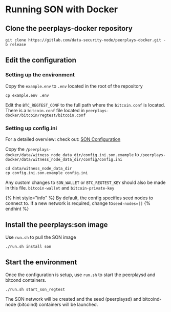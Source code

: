 # Running SON with Docker

## Clone the peerplays-docker repository

```text
git clone https://gitlab.com/data-security-node/peerplays-docker.git -b release
```

## Edit the configuration

###  Setting up the environment

Copy the `example.env` to `.env`  located in the root of the repository

```text
cp example.env .env
```

Edit the `BTC_REGTEST_CONF` to the full path where the `bitcoin.conf` is located. There is a `bitcoin.conf` file located in `peerplays-docker/bitcoin/regtest/bitcoin.conf`

### Setting up config.ini

For a detailed overview: check out: [SON Configuration](son-configuration.md)

Copy the `/peerplays-docker/data/witness_node_data_dir/config.ini.son.example` to `/peerplays-docker/data/witness_node_data_dir/config/config.ini`

```text
cd data/witness_node_data_dir
cp config.ini.son.example config.ini
```

Any custom changes to `SON_WALLET` or `BTC_REGTEST_KEY` should also be made in this file. `bitcoin-wallet` and `bitcoin-private-key`

{% hint style="info" %}
By default, the config specifies seed nodes to connect to. If a new network is required, change to`seed-nodes=[]`
{% endhint %}

## Install the peerplays:son image

Use `run.sh` to pull the SON image

```text
./run.sh install son
```

## Start the environment

Once the configuration is setup, use `run.sh` to start the peerplaysd and bitcond containers.

```text
./run.sh start_son_regtest
```

The SON network will be created and the seed \(peerplaysd\) and bitcoind-node \(bitcoind\) containers will be launched. 

